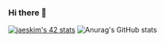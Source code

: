 ### Hi there 👋

[![jaeskim's 42 stats](https://badge42.herokuapp.com/api/stats/hbel-hou)](https://github.com/JaeSeoKim/badge42)
![Anurag's GitHub stats](https://github-readme-stats.vercel.app/api?username=hbel-hou&show_icons=true&theme=radical)

